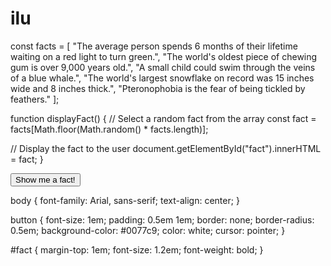 # ilu

const facts = [
  "The average person spends 6 months of their lifetime waiting on a red light to turn green.",
  "The world's oldest piece of chewing gum is over 9,000 years old.",
  "A small child could swim through the veins of a blue whale.",
  "The world's largest snowflake on record was 15 inches wide and 8 inches thick.",
  "Pteronophobia is the fear of being tickled by feathers."
];

function displayFact() {
  // Select a random fact from the array
  const fact = facts[Math.floor(Math.random() * facts.length)];

  // Display the fact to the user
  document.getElementById("fact").innerHTML = fact;
}

<button onclick="displayFact()">Show me a fact!</button>
<div id="fact"></div>


body {
  font-family: Arial, sans-serif;
  text-align: center;
}

button {
  font-size: 1em;
  padding: 0.5em 1em;
  border: none;
  border-radius: 0.5em;
  background-color: #0077c9;
  color: white;
  cursor: pointer;
}

#fact {
  margin-top: 1em;
  font-size: 1.2em;
  font-weight: bold;
}
